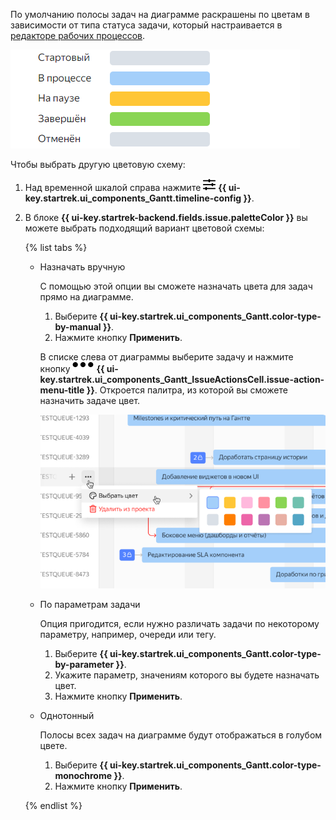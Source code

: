 По умолчанию полосы задач на диаграмме раскрашены по цветам в зависимости от типа статуса задачи, который настраивается в [редакторе рабочих процессов](../../tracker/manager/workflow.md). 

![](../../_assets/tracker/color-by-type.png)

Чтобы выбрать другую цветовую схему:

1. Над временной шкалой справа нажмите ![](../../_assets/tracker/svg/gantt-settings-button.svg)&nbsp;**{{ ui-key.startrek.ui_components_Gantt.timeline-config }}**.
1. В блоке **{{ ui-key.startrek-backend.fields.issue.paletteColor }}** вы можете выбрать подходящий вариант цветовой схемы:

   {% list tabs %}

   - Назначать вручную
     
     С помощью этой опции вы сможете назначать цвета для задач прямо на диаграмме.

     1. Выберите **{{ ui-key.startrek.ui_components_Gantt.color-type-by-manual }}**.
     1. Нажмите кнопку **Применить**.

     В списке слева от диаграммы выберите задачу и нажмите кнопку ![](../../_assets/horizontal-ellipsis.svg) **{{ ui-key.startrek.ui_components_Gantt_IssueActionsCell.issue-action-menu-title }}**. Откроется палитра, из которой вы сможете назначить задаче цвет.

     ![](../../_assets/tracker/three-dots-menu.png)

   - По параметрам задачи

     Опция пригодится, если нужно различать задачи по некоторому параметру, например, очереди или тегу.

     1. Выберите **{{ ui-key.startrek.ui_components_Gantt.color-type-by-parameter }}**. 
     1. Укажите параметр, значениям которого вы будете назначать цвет.
     1. Нажмите кнопку **Применить**.
  
   - Однотонный

     Полосы всех задач на диаграмме будут отображаться в голубом цвете.

     1. Выберите **{{ ui-key.startrek.ui_components_Gantt.color-type-monochrome }}**.
     1. Нажмите кнопку **Применить**.

   {% endlist %}
